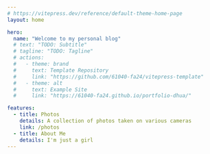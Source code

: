 ```yaml
---
# https://vitepress.dev/reference/default-theme-home-page
layout: home

hero:
  name: "Welcome to my personal blog"
  # text: "TODO: Subtitle"
  # tagline: "TODO: Tagline"
  # actions:
  #   - theme: brand
  #     text: Template Repository
  #     link: "https://github.com/61040-fa24/vitepress-template"
  #   - theme: alt
  #     text: Example Site
  #     link: "https://61040-fa24.github.io/portfolio-dhua/"

features:
  - title: Photos
    details: A collection of photos taken on various cameras
    link: /photos
  - title: About Me
    details: I'm just a girl
---
```

